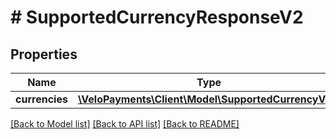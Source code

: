 # # SupportedCurrencyResponseV2

## Properties

Name | Type | Description | Notes
------------ | ------------- | ------------- | -------------
**currencies** | [**\VeloPayments\Client\Model\SupportedCurrencyV2[]**](SupportedCurrencyV2.md) |  | [optional]

[[Back to Model list]](../../README.md#models) [[Back to API list]](../../README.md#endpoints) [[Back to README]](../../README.md)
